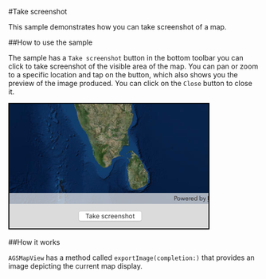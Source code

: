 #Take screenshot

This sample demonstrates how you can take screenshot of a map.

##How to use the sample

The sample has a `Take screenshot` button in the bottom toolbar you can click to take screenshot of the visible area of the map. You can pan or zoom to a specific location and tap on the button, which also shows you the preview of the image produced. You can click on the `Close` button to close it.

![](image1.png)

##How it works

`AGSMapView` has a method called `exportImage(completion:)` that provides an image depicting the current map display.





